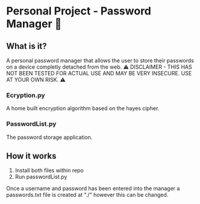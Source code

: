 # Personal Project - Password Manager 🔐
## What is it?
A personal password manager that allows the user to store their passwords on a device completly detached from the web.
⚠️ DISCLAIMER - THIS HAS NOT BEEN TESTED FOR ACTUAL USE AND MAY BE VERY INSECURE. USE AT YOUR OWN RISK. ⚠️
### Ecryption.py
A home built encryption algorithm based on the hayes cipher.
### PasswordList.py
The password storage application.
## How it works
1. Install both files within repo
2. Run passwordList.py

Once a username and password has been entered into the manager a passwords.txt file is created at "./" however this can be changed.

